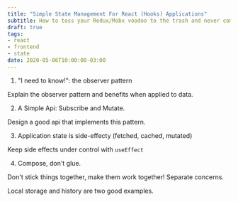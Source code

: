 ```yaml
---
title: "Simple State Management For React (Hooks) Applications"
subtitle: How to toss your Redux/Mobx voodoo to the trash and never come back to it again
draft: true
tags:
- react
- frontend
- state
date: 2020-05-06T10:00:00-03:00
---
```


1. "I need to know!": the observer pattern

Explain the observer pattern and benefits when applied to data.

2. A Simple Api: Subscribe and Mutate.

Design a good api that implements this pattern.

3. Application state is side-effecty (fetched, cached, mutated)

Keep side effects under control with `useEffect`

4. Compose, don't glue.

Don't stick things together, make them work together! Separate concerns.

Local storage and history are two good examples.